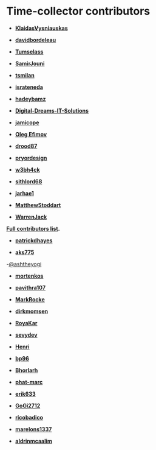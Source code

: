 # Time-collector contributors

- **[KlaidasVysniauskas](https://github.com/KlaidasVysniauskas)**

- **[davidbordeleau](https://github.com/davidbordeleau)**

- **[Tumselass](https://github.com/Tumselass)**

- **[SamirJouni](https://github.com/SamirJouni)**

- **[tsmilan](https://github.com/tsmilan)**

- **[israteneda](https://github.com/israteneda)**

- **[hadeybamz](https://github.com/hadeybamz)**

- **[Digital-Dreams-IT-Solutions](https://github.com/Digital-Dreams-IT-Solutions)**

- **[jamicope](https://github.com/jamicope)**

- **[Oleg Efimov](https://github.com/Sannis)**

- **[drood87](https://github.com/drood87)**

- **[pryordesign](https://github.com/pryordesign)**
- **[w3bh4ck](https://github.com/w3bh4ck)**

- **[sithlord68](https://github.com/sithlord68)**

- **[jarhae1](https://github.com/jarhae1)**

- **[MatthewStoddart](https://github.com/MatthewStoddart)**

- **[WarrenJack](https://github.com/WarrenJack)**

**[Full contributors list](https://github.com/zero-to-mastery/time-collector/graphs/contributors).**

- **[patrickdhayes](https://github.com/patrickdhayes)**

- **[aks775](https://github.com/aks775)**

-[@ashtheyogi](https://github.com/Ashtheyogi)

- **[mortenkos](https://github.com/mortenkos)**

- **[pavithra107](https://github.com/pavithra107)**

- **[MarkRocke](https://github.com/MarkRocke)**

- **[dirkmomsen](https://github.com/dirkmomsen)**

- **[RoyaKar](https://github.com/RoyaKar)**

- **[sevydev](https://github.com/sevydev)**

- **[Henri](https://github.com/MrHenryA/)**

- **[bp96](https://github.com/bp96/)**

- **[Bhorlarh](https://github.com/Bhorlarh)**

- **[phat-marc](https://github.com/phat-marc)**

- **[erik633](https://github.com/erik633)**

- **[GoGi2712](https://github.com/GoGi2712)**

- **[ricobadico](https://github.com/ricobadico)**

- **[marelons1337](https://github.com/marelons1337)**

- **[aldrinmcaalim](https://github.com/aldrinmcaalim)**
